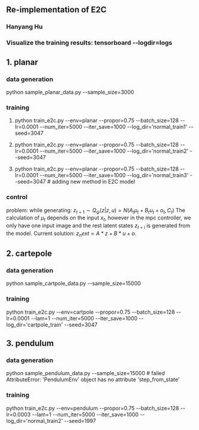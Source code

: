 ## Re-implementation of E2C

### Hanyang Hu
### Visualize the training results: tensorboard --logdir=logs

## 1. planar
### data generation
python sample_planar_data.py --sample_size=3000
### training
1. python train_e2c.py --env=planar --propor=0.75 --batch_size=128 --lr=0.0001 --num_iter=5000 --iter_save=1000 --log_dir='normal_train1' --seed=3047

2. python train_e2c.py --env=planar --propor=0.75 --batch_size=128 --lr=0.0001 --num_iter=5000 --iter_save=1000 --log_dir='normal_train2' --seed=3047
3. python train_e2c.py --env=planar --propor=0.75 --batch_size=128 --lr=0.0001 --num_iter=5000 --iter_save=1000 --log_dir='normal_train3' --seed=3047 # adding new method in E2C model
### control
problem: while generating:
$z_{t+1} \sim Q_{\psi}(z|z, u) = N(A_t \mu_t + B_tu_t+o_t, C_t)$
The calculation of $\mu_t$ depends on the input $x_t$, however in the mpc controller, we only have one input image and the rest latent states $z_{t+i}$ is generated from the model.
Current solution: $z_next = A*z + B*u + o$.

## 2. cartepole
### data generation
python sample_cartpole_data.py --sample_size=15000
### training
python train_e2c.py --env=cartpole --propor=0.75 --batch_size=128 --lr=0.0001 --lam=1 --num_iter=5000 --iter_save=1000 --log_dir='cartpole_train' --seed=3047

## 3. pendulum
### data generation
python sample_pendulum_data.py --sample_size=15000 # failed
AttributeError: 'PendulumEnv' object has no attribute 'step_from_state'
### training
python train_e2c.py --env=pendulum --propor=0.75 --batch_size=128 --lr=0.0003 --lam=1 --num_iter=5000 --iter_save=1000 --log_dir='normal_train2' --seed=1997
